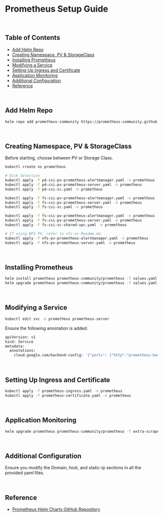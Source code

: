 # Prometheus Setup Guide

<br/>

## Table of Contents
- [Add Helm Repo](#add-helm-repo)
- [Creating Namespace, PV & StorageClass](#creating-namespace-pv--storageclass)
- [Installing Prometheus](#installing-prometheus)
- [Modifying a Service](#modifying-a-service)
- [Setting Up Ingress and Certificate](#setting-up-ingress-and-certificate)
- [Application Monitoring](#application-monitoring)
- [Additional Configuration](#additional-configuration)
- [Reference](#reference)

<br/>

## Add Helm Repo

```bash
helm repo add prometheus-community https://prometheus-community.github.io/helm-charts
```

<br/>

## Creating Namespace, PV & StorageClass
Before starting, choose between PV or Storage Class.
```bash
kubectl create ns prometheus

# Disk Selection 
kubectl apply -f pd-csi-pv-prometheus-alertmanager.yaml -n prometheus
kubectl apply -f pd-csi-pv-prometheus-server.yaml -n prometheus
kubectl apply -f pd-csi-sc.yaml -n prometheus

kubectl apply -f fs-csi-pv-prometheus-alertmanager.yaml -n prometheus
kubectl apply -f fs-csi-pv-prometheus-server.yaml -n prometheus
kubectl apply -f fs-csi-sc.yaml -n prometheus

kubectl apply -f fs-csi-pv-prometheus-alertmanager.yaml -n prometheus
kubectl apply -f fs-csi-pv-prometheus-server.yaml -n prometheus
kubectl apply -f fs-csi-sc-shared-vpc.yaml -n prometheus

# If using NFS PV, refer to nfs-sc-Readme.md
kubectl apply -f nfs-pv-prometheus-alertmanager.yaml -n prometheus
kubectl apply -f nfs-pv-prometheus-server.yaml -n prometheus
```

<br/>

## Installing Prometheus
```bash
helm install prometheus prometheus-community/prometheus -f values.yaml -n prometheus
helm upgrade prometheus prometheus-community/prometheus -f values.yaml -n prometheus # For upgrades
```

<br/>

## Modifying a Service
```bash
kubectl edit svc -n prometheus prometheus-server
```

Ensure the following annotation is added:
```bash
apiVersion: v1
kind: Service
metadata:
  annotations:
    cloud.google.com/backend-config: '{"ports": {"http":"prometheus-backend-config"}}'
```

<br/>

## Setting Up Ingress and Certificate
```bash
kubectl apply -f prometheus-ingress.yaml -n prometheus
kubectl apply -f prometheus-certificate.yaml -n prometheus
```

<br/>

## Application Monitoring
```bash
helm upgrade prometheus prometheus-community/prometheus -f extra-scrape-configs-values.yaml -f values.yaml -n prometheus
```

<br/>

## Additional Configuration
Ensure you modify the Domain, host, and static-ip sections in all the provided yaml files.

<br/>

## Reference
- [Prometheus Helm Charts GitHub Repository](https://github.com/prometheus-community/helm-charts)

